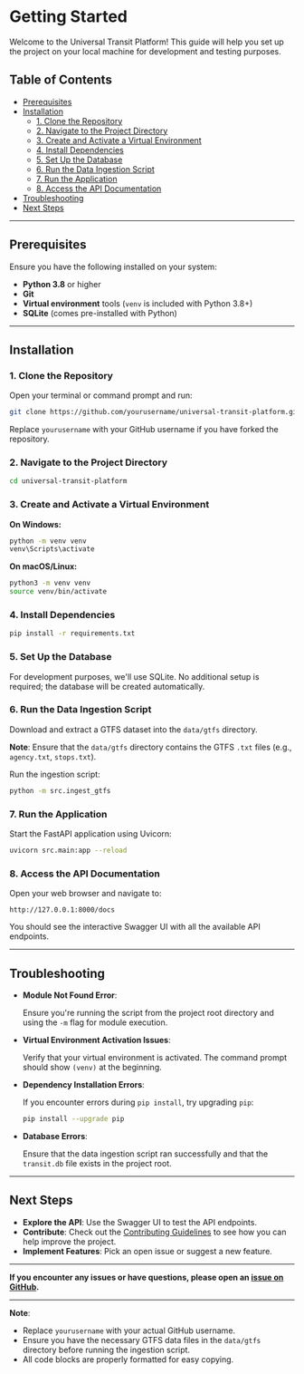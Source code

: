 # Getting Started

Welcome to the Universal Transit Platform! This guide will help you set up the project on your local machine for development and testing purposes.

## Table of Contents

- [Prerequisites](#prerequisites)
- [Installation](#installation)
  - [1. Clone the Repository](#1-clone-the-repository)
  - [2. Navigate to the Project Directory](#2-navigate-to-the-project-directory)
  - [3. Create and Activate a Virtual Environment](#3-create-and-activate-a-virtual-environment)
  - [4. Install Dependencies](#4-install-dependencies)
  - [5. Set Up the Database](#5-set-up-the-database)
  - [6. Run the Data Ingestion Script](#6-run-the-data-ingestion-script)
  - [7. Run the Application](#7-run-the-application)
  - [8. Access the API Documentation](#8-access-the-api-documentation)
- [Troubleshooting](#troubleshooting)
- [Next Steps](#next-steps)

---

## Prerequisites

Ensure you have the following installed on your system:

- **Python 3.8** or higher
- **Git**
- **Virtual environment** tools (`venv` is included with Python 3.8+)
- **SQLite** (comes pre-installed with Python)

---

## Installation

### 1. Clone the Repository

Open your terminal or command prompt and run:

```bash
git clone https://github.com/yourusername/universal-transit-platform.git
```

Replace `yourusername` with your GitHub username if you have forked the repository.

### 2. Navigate to the Project Directory

```bash
cd universal-transit-platform
```

### 3. Create and Activate a Virtual Environment

**On Windows:**

```bash
python -m venv venv
venv\Scripts\activate
```

**On macOS/Linux:**

```bash
python3 -m venv venv
source venv/bin/activate
```

### 4. Install Dependencies

```bash
pip install -r requirements.txt
```

### 5. Set Up the Database

For development purposes, we'll use SQLite. No additional setup is required; the database will be created automatically.

### 6. Run the Data Ingestion Script

Download and extract a GTFS dataset into the `data/gtfs` directory.

**Note**: Ensure that the `data/gtfs` directory contains the GTFS `.txt` files (e.g., `agency.txt`, `stops.txt`).

Run the ingestion script:

```bash
python -m src.ingest_gtfs
```

### 7. Run the Application

Start the FastAPI application using Uvicorn:

```bash
uvicorn src.main:app --reload
```

### 8. Access the API Documentation

Open your web browser and navigate to:

```
http://127.0.0.1:8000/docs
```

You should see the interactive Swagger UI with all the available API endpoints.

---

## Troubleshooting

- **Module Not Found Error**:

  Ensure you're running the script from the project root directory and using the `-m` flag for module execution.

- **Virtual Environment Activation Issues**:

  Verify that your virtual environment is activated. The command prompt should show `(venv)` at the beginning.

- **Dependency Installation Errors**:

  If you encounter errors during `pip install`, try upgrading `pip`:

  ```bash
  pip install --upgrade pip
  ```

- **Database Errors**:

  Ensure that the data ingestion script ran successfully and that the `transit.db` file exists in the project root.

---

## Next Steps

- **Explore the API**: Use the Swagger UI to test the API endpoints.
- **Contribute**: Check out the [Contributing Guidelines](../CONTRIBUTING.md) to see how you can help improve the project.
- **Implement Features**: Pick an open issue or suggest a new feature.

---

**If you encounter any issues or have questions, please open an [issue on GitHub](https://github.com/yourusername/universal-transit-platform/issues).**

---

**Note**:

- Replace `yourusername` with your actual GitHub username.
- Ensure you have the necessary GTFS data files in the `data/gtfs` directory before running the ingestion script.
- All code blocks are properly formatted for easy copying.